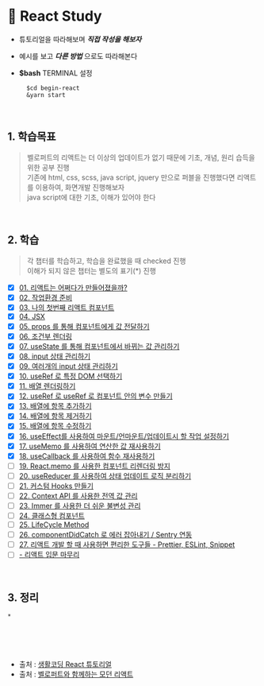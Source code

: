 # 🤔 React Study 

* 튜토리얼을 따라해보며 _**직접 작성을 해보자**_
* 예시를 보고 _**다른 방법**_ 으로도 따라해본다
* **$bash** TERMINAL 설정
    
        $cd begin-react   
        &yarn start   

<br />

## 1. 학습목표

> 벨로퍼트의 리액트는 더 이상의 업데이트가 없기 때문에 기초, 개념, 원리 습득을 위한 공부 진행   
> 기존에 html, css, scss, java script, jquery 만으로 퍼블을 진행했다면 리액트를 이용하여, 화면개발 진행해보자   
> java script에 대한 기초, 이해가 있어야 한다

<br />

## 2. 학습

> 각 챕터를 학습하고, 학습을  완료했을 때 checked 진행  
> 이해가 되지 않은 챕터는 별도의 표기(*) 진행

* [X] [01. 리액트는 어쩌다가 만들어졌을까?](https://react.vlpt.us/basic/01-concept.html)
* [X] [02. 작업환경 준비](https://react.vlpt.us/basic/02-prepare.html)
* [X] [03. 나의 첫번째 리액트 컴포넌트](https://react.vlpt.us/basic/03-first-component.html)
* [X] [04. JSX](https://react.vlpt.us/basic/04-jsx.html)
* [X] [05. props 를 통해 컴포넌트에게 값 전달하기](https://react.vlpt.us/basic/05-props.html)
* [X] [06. 조건부 렌더링](https://react.vlpt.us/basic/06-conditional-rendering.html)
* [X] [07. useState 를 통해 컴포넌트에서 바뀌는 값 관리하기](https://react.vlpt.us/basic/07-useState.html)
* [X] [08. input 상태 관리하기](https://react.vlpt.us/basic/08-manage-input.html)
* [X] [09. 여러개의 input 상태 관리하기](https://react.vlpt.us/basic/09-multiple-inputs.html)
* [X] [10. useRef 로 특정 DOM 선택하기](https://react.vlpt.us/basic/10-useRef.html)
* [X] [11. 배열 렌더링하기](https://react.vlpt.us/basic/11-render-array.html)
* [X] [12. useRef 로 useRef 로 컴포넌트 안의 변수 만들기](https://react.vlpt.us/basic/12-variable-with-useRef.html)
* [X] [13. 배열에 항목 추가하기](https://react.vlpt.us/basic/13-array-insert.html)
* [X] [14. 배열에 항목 제거하기](https://react.vlpt.us/basic/14-array-remove.html)
* [X] [15. 배열에 항목 수정하기](https://react.vlpt.us/basic/15-array-modify.html)
* [X] [16. useEffect를 사용하여 마운트/언마운트/업데이트시 할 작업 설정하기](https://react.vlpt.us/basic/16-useEffect.html)
* [X] [17. useMemo 를 사용하여 연산한 값 재사용하기](https://react.vlpt.us/basic/17-useMemo.html)
* [X] [18. useCallback 를 사용하여 함수 재사용하기](https://react.vlpt.us/basic/18-useCallback.html)
* [ ] [19. React.memo 를 사용한 컴포넌트 리렌더링 방지](https://react.vlpt.us/basic/19-React.memo.html)
* [ ] [20. useReducer 를 사용하여 상태 업데이트 로직 분리하기](https://react.vlpt.us/basic/20-useReducer.html)
* [ ] [21. 커스텀 Hooks 만들기](https://react.vlpt.us/basic/21-custom-hook.html)
* [ ] [22. Context API 를 사용한 전역 값 관리](https://react.vlpt.us/basic/22-context-dispatch.html)
* [ ] [23. Immer 를 사용한 더 쉬운 불변성 관리](https://react.vlpt.us/basic/23-immer.html)
* [ ] [24. 클래스형 컴포넌트](https://react.vlpt.us/basic/24-class-component.html)
* [ ] [25. LifeCycle Method](https://react.vlpt.us/basic/25-lifecycle.html)
* [ ] [26. componentDidCatch 로 에러 잡아내기 / Sentry 연동](https://react.vlpt.us/basic/26-componentDidCatch-and-sentry.html)
* [ ] [27. 리액트 개발 할 때 사용하면 편리한 도구들 - Prettier, ESLint, Snippet](https://react.vlpt.us/basic/27-useful-tools.html)
* [ ] [- 리액트 입문 마무리](https://react.vlpt.us/basic/CONCLUSION.html)

<br />

## 3. 정리

    * 

<br />
<br />
<br />


- 출처 :  [생활코딩 React 튜토리얼](https://www.opentutorials.org/course/4900)
- 출처 :  [벨로퍼트와 함께하는 모던 리액트](https://react.vlpt.us/)